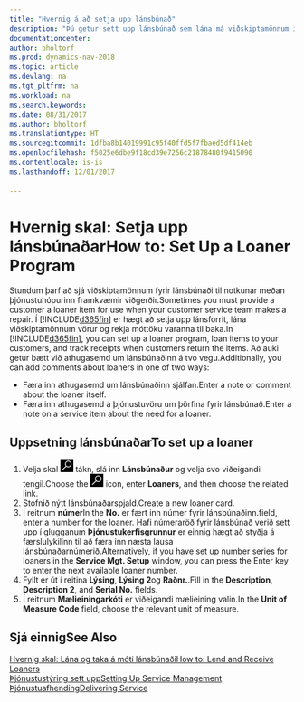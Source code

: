 ```yaml
---
title: "Hvernig á að setja upp lánsbúnað"
description: "Þú getur sett upp lánsbúnað sem lána má viðskiptamönnum í stað þjónustuvöru á meðan hún er í þjónustu."
documentationcenter: 
author: bholtorf
ms.prod: dynamics-nav-2018
ms.topic: article
ms.devlang: na
ms.tgt_pltfrm: na
ms.workload: na
ms.search.keywords: 
ms.date: 08/31/2017
ms.author: bholtorf
ms.translationtype: HT
ms.sourcegitcommit: 1dfba8b14019991c95f40ffd5f7fbaed5df414eb
ms.openlocfilehash: f5025e6dbe9f18cd39e7256c21878480f9415090
ms.contentlocale: is-is
ms.lasthandoff: 12/01/2017

---
```

# <a name="how-to-set-up-a-loaner-program"></a><span data-ttu-id="7bd9b-103">Hvernig skal: Setja upp lánsbúnaðar</span><span class="sxs-lookup"><span data-stu-id="7bd9b-103">How to: Set Up a Loaner Program</span></span>
<span data-ttu-id="7bd9b-104">Stundum þarf að sjá viðskiptamönnum fyrir lánsbúnaði til notkunar meðan þjónustuhópurinn framkvæmir viðgerðir.</span><span class="sxs-lookup"><span data-stu-id="7bd9b-104">Sometimes you must provide a customer a loaner item for use when your customer service team makes a repair.</span></span> <span data-ttu-id="7bd9b-105">Í [!INCLUDE[d365fin](includes/d365fin_md.md)] er hægt að setja upp lánsforrit, lána viðskiptamönnum vörur og rekja móttöku varanna til baka.</span><span class="sxs-lookup"><span data-stu-id="7bd9b-105">In [!INCLUDE[d365fin](includes/d365fin_md.md)], you can set up a loaner program, loan items to your customers, and track receipts when customers return the items.</span></span> <span data-ttu-id="7bd9b-106">Að auki getur bætt við athugasemd um lánsbúnaðinn á tvo vegu.</span><span class="sxs-lookup"><span data-stu-id="7bd9b-106">Additionally, you can add comments about loaners in one of two ways:</span></span>  
  
* <span data-ttu-id="7bd9b-107">Færa inn athugasemd um lánsbúnaðinn sjálfan.</span><span class="sxs-lookup"><span data-stu-id="7bd9b-107">Enter a note or comment about the loaner itself.</span></span>  
* <span data-ttu-id="7bd9b-108">Færa inn athugasemd á þjónustuvöru um þörfina fyrir lánsbúnað.</span><span class="sxs-lookup"><span data-stu-id="7bd9b-108">Enter a note on a service item about the need for a loaner.</span></span>  

## <a name="to-set-up-a-loaner"></a><span data-ttu-id="7bd9b-109">Uppsetning lánsbúnaðar</span><span class="sxs-lookup"><span data-stu-id="7bd9b-109">To set up a loaner</span></span>  
1. <span data-ttu-id="7bd9b-110">Velja skal ![Leit að síðu eða skýrslu](media/ui-search/search_small.png "Leit að síðu eða skýrslu táknið") tákn, slá inn **Lánsbúnaður** og velja svo viðeigandi tengil.</span><span class="sxs-lookup"><span data-stu-id="7bd9b-110">Choose the ![Search for Page or Report](media/ui-search/search_small.png "Search for Page or Report icon") icon, enter **Loaners**, and then choose the related link.</span></span>  
2. <span data-ttu-id="7bd9b-111">Stofnið nýtt lánsbúnaðarspjald.</span><span class="sxs-lookup"><span data-stu-id="7bd9b-111">Create a new loaner card.</span></span> 
3. <span data-ttu-id="7bd9b-112">Í reitnum **númer**</span><span class="sxs-lookup"><span data-stu-id="7bd9b-112">In the **No.**</span></span> <span data-ttu-id="7bd9b-113">er fært inn númer fyrir lánsbúnaðinn.</span><span class="sxs-lookup"><span data-stu-id="7bd9b-113">field, enter a number for the loaner.</span></span> <span data-ttu-id="7bd9b-114">Hafi númeraröð fyrir lánsbúnað verið sett upp í glugganum **Þjónustukerfisgrunnur** er einnig hægt að styðja á færslulykilinn til að færa inn næsta lausa lánsbúnaðarnúmerið.</span><span class="sxs-lookup"><span data-stu-id="7bd9b-114">Alternatively, if you have set up number series for loaners in the **Service Mgt. Setup** window, you can press the Enter key to enter the next available loaner number.</span></span>  
4. <span data-ttu-id="7bd9b-115">Fyllt er út í reitina **Lýsing**, **Lýsing 2**og **Raðnr.**.</span><span class="sxs-lookup"><span data-stu-id="7bd9b-115">Fill in the **Description**, **Description 2**, and **Serial No.** fields.</span></span>  
5. <span data-ttu-id="7bd9b-116">Í reitnum **Mælieiningarkóti** er viðeigandi mælieining valin.</span><span class="sxs-lookup"><span data-stu-id="7bd9b-116">In the **Unit of Measure Code** field, choose the relevant unit of measure.</span></span>  
  
## <a name="see-also"></a><span data-ttu-id="7bd9b-117">Sjá einnig</span><span class="sxs-lookup"><span data-stu-id="7bd9b-117">See Also</span></span>
[<span data-ttu-id="7bd9b-118">Hvernig skal: Lána og taka á móti lánsbúnaði</span><span class="sxs-lookup"><span data-stu-id="7bd9b-118">How to: Lend and Receive Loaners</span></span>](service-how-to-lend-receive-loaners.md)  
[<span data-ttu-id="7bd9b-119">Þjónustustýring sett upp</span><span class="sxs-lookup"><span data-stu-id="7bd9b-119">Setting Up Service Management</span></span>](service-setup-service.md)  
[<span data-ttu-id="7bd9b-120">Þjónustuafhending</span><span class="sxs-lookup"><span data-stu-id="7bd9b-120">Delivering Service</span></span>](service-deliver-service.md)  


